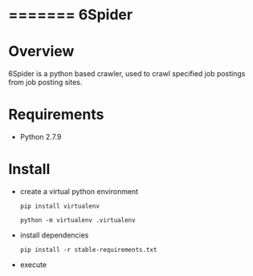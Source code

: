 =======
6Spider
=======

Overview
========

6Spider is a python based crawler, used to crawl specified job postings from job posting sites.

Requirements
============

* Python 2.7.9

Install
=======

* create a virtual python environment

  `pip install virtualenv`
  
  `python -m virtualenv .virtualenv`

* install dependencies

  `pip install -r stable-requirements.txt`

* execute
